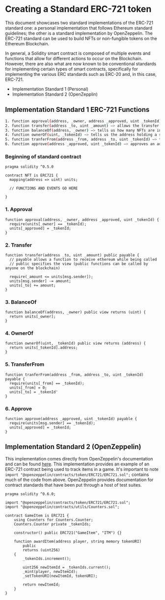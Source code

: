 # Creating a Standard ERC-721 token

This document showcases two standard implementations of the ERC-721 standard one: a personal implementation that follows Ethereum standard guidelines; the other is a standard implementation by OpenZeppelin. The ERC-721 standard can be used to build NFTs or non-fungible tokens on the Ethereum Blockchain.

In general, a Solidity smart contract is composed of multiple events and functions that allow for different actions to occur on the Blockchain. However, there are also what are now known to be conventional standards for implementing certain types of smart contracts, specifically for implementing the various ERC standards such as ERC-20 and, in this case, ERC-721.

- Implementation Standard 1 (Personal)
- Implementation Standard 2 (OpenZepplin)

## Implementation Standard 1 ERC-721 Functions

```sh
1. function approval(address, _owner, address _approved, uint _tokenId) —> approves the address to hold an NFT
2. function transfer(address _to, uint _amount) —> allows the transfer of tokens from one address to another
3. function balanceOf(address, _owner) —> tells us how many NFTs are in an address
4. function ownerOf(uint, _tokenId) —> tells us the address holding a specific NFT
5. function tranferFrom(address _from, address _to, uint _tokenId) —> transfers ownership of an NFT from one address to another address
6. function approve(address _approved, uint _tokenId) —> approves an address to hold an NFT
```

### Beginning of standard contract
```
pragma solidity ^0.5.0

contract NFT is ERC721 {
  mapping(address => uint) units;
  
  // FUNCTIONS AND EVENTS GO HERE

}
```

### 1. Approval
```
function approval(address, _owner, address _approved, uint _tokenId) {
  require(units[_owner] == _tokenId);
  units[_approved] = _tokenId;
}
```

### 2. Transfer
```
function transfer(address _to, uint _amount) public payable {
  // payable allows a function to receive ethereum while being called
  // public specifies the view (public functions can be called by anyone on the blockchain)
  
  require(_amount <= units[msg.sender]);
  units[msg.sender] -= amount;
  units[_to] += amount;
}
```

### 3. BalanceOf
```
function balanceOf(address, _owner) public view returns (uint) {
  return units[_owner];
}
```

### 4. OwnerOf
```
function ownerOf(uint, _tokenId) public view returns (address) {
  return units[_tokenId].address;
}
```

### 5. TransferFrom
```
function tranferFrom(address _from, address _to, uint _tokenId) payable {
  require(units[_from] == _tokenId);
  units[_from] = 0;
  units[_to] = _tokenId'
}
```

### 6. Approve
```
function approve(address _approved, uint _tokenId) payable {
  require(units[msg.sender] == _tokenId);
  units[_approved] = _tokenId;
}
```

## Implementation Standard 2 (OpenZeppelin)

This implementation comes directly from OpenZeppelin's documentation and can be found [here](https://docs.openzeppelin.com/contracts/3.x/erc721). This implementation provides an example of an ERC-721 contract being used to track items in a game. It's important to note ``` import "@openzeppelin/contracts/token/ERC721/ERC721.sol";``` contains much of the code from above. OpenZeppelin provides documentation for contract standards that have been put through a host of test suites.

```
pragma solidity ^0.6.0;

import "@openzeppelin/contracts/token/ERC721/ERC721.sol";
import "@openzeppelin/contracts/utils/Counters.sol";

contract GameItem is ERC721 {
    using Counters for Counters.Counter;
    Counters.Counter private _tokenIds;

    constructor() public ERC721("GameItem", "ITM") {}

    function awardItem(address player, string memory tokenURI)
        public
        returns (uint256)
    {
        _tokenIds.increment();

        uint256 newItemId = _tokenIds.current();
        _mint(player, newItemId);
        _setTokenURI(newItemId, tokenURI);

        return newItemId;
    }
}
```

